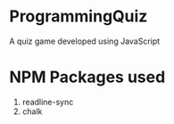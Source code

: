 # ProgrammingQuiz
A quiz game developed using JavaScript

# NPM Packages used
1. readline-sync
2. chalk
